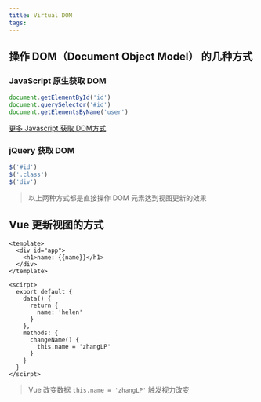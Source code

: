 ```yaml
---
title: Virtual DOM
tags:
---
```


## 操作 DOM（Document Object Model） 的几种方式
### JavaScript 原生获取 DOM
```JavaScript
document.getElementById('id')
document.querySelector('#id')
document.getElementsByName('user')
```
[更多 Javascript 获取 DOM方式](/2021/06/11/JavaScript-Docment-Object-Model/)

### jQuery 获取 DOM
```JavaScript
$('#id')
$('.class')
$('div')
```

> 以上两种方式都是直接操作 DOM 元素达到视图更新的效果

## Vue 更新视图的方式
```Vue
<template>
  <div id="app">
    <h1>name: {{name}}</h1>
  </div>
</template>

<scirpt>
  export default {
    data() {
      return {
        name: 'helen'
      }
    },
    methods: {
      changeName() {
        this.name = 'zhangLP'
      }
    }
  }
</scirpt>
```
> Vue 改变数据 `this.name = 'zhangLP'` 触发视力改变